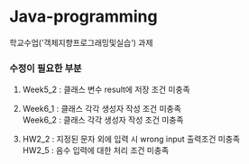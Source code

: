 # Java-programming
학교수업('객체지향프로그래밍및실습') 과제


### 수정이 필요한 부분
1. Week5_2 : 클래스 변수 result에 저장 조건 미충족

2. Week6_1 : 클래스 각각 생성자 작성 조건 미충족<br/>
   Week6_2 : 클래스 각각 생성자 작성 조건 미충족
   
3. HW2_2 : 지정된 문자 외에 입력 시 wrong input 출력조건 미충족<br/>
   HW2_5 : 음수 입력에 대한 처리 조건 미충족
